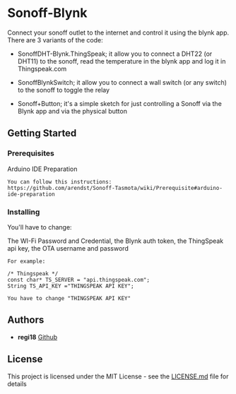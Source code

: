 # Sonoff-Blynk
Connect your sonoff outlet to the internet and control it using the blynk app.
There are 3 variants of the code:
* SonoffDHT-Blynk.ThingSpeak; it allow you to connect a DHT22 (or DHT11) to the sonoff, read the temperature in the blynk app and log it in Thingspeak.com 

* SonoffBlynkSwitch; it allow you  to connect a wall switch (or any switch) to the sonoff to toggle the relay

* Sonoff+Button; it's a simple sketch for just controlling a Sonoff via the Blynk app and via the physical button


## Getting Started

### Prerequisites

Arduino IDE Preparation

```
You can follow this instructions:
https://github.com/arendst/Sonoff-Tasmota/wiki/Prerequisite#arduino-ide-preparation
```

### Installing

You'll have to change:

The WI-Fi Password and Credential, the Blynk auth token, the ThingSpeak api key, the OTA username and password

```
For example:

/* Thingspeak */
const char* TS_SERVER = "api.thingspeak.com";
String TS_API_KEY ="THINGSPEAK API KEY";

You have to change "THINGSPEAK API KEY"
```

## Authors

* **regi18** [Github](https://github.com/regi18)

## License

This project is licensed under the MIT License - see the [LICENSE.md](LICENSE.md) file for details
